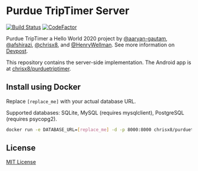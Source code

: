 # Purdue TripTimer Server

[![Build Status](https://github.com/chrisx8/purduetriptimer-server/workflows/build/badge.svg)](https://github.com/chrisx8/purduetriptimer-server/actions?query=workflow%3Abuild)
[![CodeFactor](https://www.codefactor.io/repository/github/chrisx8/purduetriptimer-server/badge)](https://www.codefactor.io/repository/github/chrisx8/purduetriptimer-server)

Purdue TripTimer a Hello World 2020 project by [@aaryan-gautam](https://github.com/aaryan-gautam), [@afshirazi](https://github.com/afshirazi), [@chrisx8](https://github.com/chrisx8), and [@HenryWellman](https://github.com/HenryWellman). See more information on [Devpost](https://devpost.com/software/purdue-triptimer).

This repository contains the server-side implementation. The Android app is at [chrisx8/purduetriptimer](https://github.com/chrisx8/purduetriptimer).

## Install using Docker

Replace `[replace_me]` with your actual database URL. 

Supported databases: SQLite, MySQL (requires mysqlclient), PostgreSQL (requires psycopg2). 

```bash
docker run -e DATABASE_URL=[replace_me] -d -p 8000:8000 chrisx8/purduetriptimer-server
```

## License

[MIT License](LICENSE)
